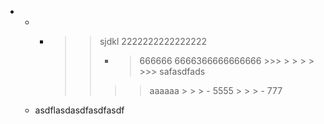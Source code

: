   -	- -   >   >   sjdkl
          >   >               2222222222222222
          >   >
          >   >   -   > 666666
                        6666366666666666
                      >>> >  > > >        >>> safasdfads
          >   >   > > aaaaaa
                       >   >    >   - 5555
                       >   >    >   - 777
     - asdflasdasdfasdfasdf
